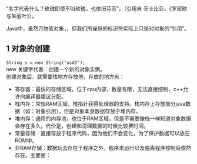 “名字代表什么？玫瑰即使不叫玫瑰，也依旧芬芳”。（引用自 莎士比亚，《罗密欧与朱丽叶》）。  

Java中，虽然万物皆对象，，但我们所操纵的标识符实际上只是对对象的“引用”。  

1 对象的创建
- 
`String s = new String("asdf");`  
new 关键字代表：创建一个新的对象实例。  
创建对象后，就需要找地方存放他，存放的地方有：
* 寄存器：最快的存储区域，位于cpu内部，数量有限，无法直接控制，c++允许向编译器建议分配。
* 栈内存：常规RAM区域，栈指针获得处理器的支持。栈内存上存放部分java数据（如：对象引用），但是对象本身数据存放于堆内存。
* 堆内存：通用的内存池，也位于RAM区域，但是不需要像栈一样知道对象数据会存在多久。代价是，创建和清理数据的时候比较费时间。
* 常量存储：直接存放于程序代码，因为他们不会变化，为了保护数据可以放在ROM中。
* 非RAM存储：数据玩去存在于程序之外，程序未运行以及脱离程序控制后依然存在。主要是：